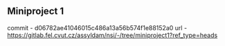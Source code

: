 ## Miniproject 1
commit - d06782ae41046015c486a13a56b574f1e88152a0
url - https://gitlab.fel.cvut.cz/assyldam/nsi/-/tree/miniproject1?ref_type=heads